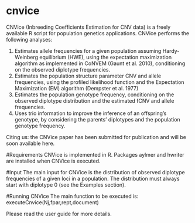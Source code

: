 # cnvice

CNVice (Inbreeding Coefficients Estimation for CNV data) is a freely available R script for population genetics applications.
CNVice performs the following analyses:
1.	Estimates allele frequencies for a given population assuming Hardy-Weinberg equilibrium (HWE), using the expectation maximization algorithm as implemented in CoNVEM (Gaunt et al. 2010), conditioning on the observed diplotype frequencies. 
2.	Estimates the population structure parameter  CNV and allele frequencies, using the profiled likelihood function and the Expectation Maximization (EM) algorithm (Dempster et al. 1977)
3.	Estimates the population genotype frequency, conditioning on the observed diplotype distribution and the estimated fCNV and allele frequencies.
4.	Uses trio information to improve the inference of an offspring’s genotype, by considering the parents’ diplotypes and the population genotype frequency.

Citing us: the CNVice paper has been submitted for publication and will be soon available here. 

#Requirements
CNVice is implemented in R. Packages aylmer and hwriter are installed when CNVice is executed.
 
#Input
The main input for CNVice is the distribution of observed diplotype frequencies of a given loci in a population. The distribution must always start with diplotype 0 (see the Examples section).  

#Running CNVice
The main function to be executed is: 
executeCnvice(Nj,fpar,rept,document)

Please read the user guide for more details.
